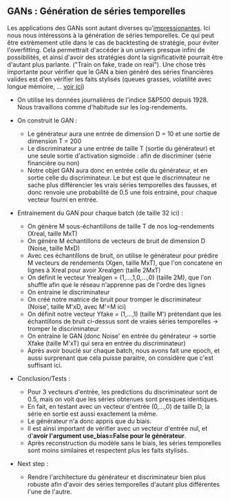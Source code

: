 ## GANs : Génération de séries temporelles

Les applications des GANs sont autant diverses qu'[impressionantes](https://machinelearningmastery.com/impressive-applications-of-generative-adversarial-networks/). 
Ici nous nous intéressons à la génération de séries temporelles. Ce qui peut être extrèmement utile dans le cas de backtesting de stratégie, pour éviter l'overfitting. Cela permettrait d'accéder à un univers presque infini de possibilités, et ainsi d'avoir des stratégies dont la significativité pourrait être d'autant plus parlante. ("Train on fake, trade on real"). Une chose très importante pour vérifier que le GAN a bien généré des séries financières valides est d'en vérifier les faits stylisés (queues grasses, volatilité avec longue mémoire, ... [voir ici](https://github.com/Gruz77/Physics-of-markets#faits-stylis%C3%A9s))

- On utilise les données journalières de l'indice S&P500 depuis 1928. Nous travaillons comme d'habitude sur les log-rendements.
- On construit le GAN : 
  - Le générateur aura une entrée de dimension D = 10 et une sortie de dimension T = 200
  - Le discriminateur a une entrée de taille T (sortie du générateur) et une seule sortie d'activation sigmoïde : afin de discriminer (série financière ou non)
  - Notre objet GAN aura donc en entrée celle du générateur, et en sortie celle du discriminateur. Le but est que le discrimnateur ne sache plus différencier les vrais séries temporelles des fausses, et donc renvoie une probabilité de 0.5 une fois entrainé, pour chaque vecteur fourni en entrée.

- Entrainement du GAN pour chaque batch (de taille 32 ici) :
  - On génère M sous-échantillons de taille T de nos log-rendements (Xreal, taille MxT)
  - On génère M échantillons de vecteurs de bruit de dimension D (Noise, taille MxD)
  - Avec ces échantillons de bruit, on utilise le générateur pour prédire M vecteurs de rendements (Xgen, taille MxT), que l'on concatene en lignes à Xreal pour avoir Xrealgen (taille 2MxT)
  - On définit le vecteur Yrealgen = (1,...,1,0,...,0) (taille 2M), que l'on shuffle afin que le réseau n'apprenne pas de l'ordre des lignes
  - On entraine le discriminateur
  - On créé notre matrice de bruit pour tromper le discriminateur (Noise', taille M'xD, avec M'=M ici)
  - On définit notre vecteur Yfake = (1,...,1) (taille M') prétendant que les échantillons de bruit ci-dessus sont de vraies séries temporelles -> tromper le discriminateur
  - On entraine le GAN (donc Noise' en entrée du générateur -> sortie Xfake (taille M'xT) qui sera en entrée du discriminateur)
  - Après avoir bouclé sur chaque batch, nous avons fait une epoch, et aussi surprenant que cela puisse paraitre, on considère que c'est suffisant ici.

- Conclusion/Tests : 
  - Pour 3 vecteurs d'entrée, les predictions du discriminateur sont de 0.5, mais on voit que les séries obtenues sont presques identiques. 
  - En fait, en testant avec un vecteur d'entrée (0,...,0) de taille D, la série en sortie est aussi exactement la même. 
  - Le générateur n'a donc appris que du biais.
  - Il est ainsi important de vérifier avec un vecteur d'entrée nul, et d'**avoir l'argument use_bias=False pour le générateur**.
  - Après reconstruction du modèle sans le biais, les séries temporelles sont moins similaires et respectent plus les faits stylisés.

- Next step :
  - Rendre l'architecture du générateur et discriminateur bien plus robuste afin d'avoir des séries temporelles d'autant plus différentes l'une de l'autre.
